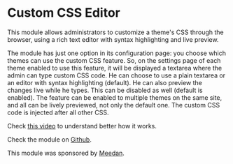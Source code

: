Custom CSS Editor
=================

This module allows administrators to customize a theme's CSS through
the browser, using a rich text editor with syntax highlighting and
live preview.

The module has just one option in its configuration page: you choose
which themes can use the custom CSS feature. So, on the settings page
of each theme enabled to use this feature, it will be displayed a
textarea where the admin can type custom CSS code. He can choose to
use a plain textarea or an editor with syntax highlighting (default).
He can also preview the changes live while he types. This can be disabled
as well (default is enabled). The feature can be enabled to multiple
themes on the same site, and all can be lively previewed, not only the
default one. The custom CSS code is injected after all other CSS.

Check [this video](http://ca.ios.ba/files/drupal/csseditor.ogv) to understand better how it works.

Check the module on [Github](https://github.com/caiosba/drupal-css-editor).

This module was sponsored by [Meedan](http://meedan.org).
